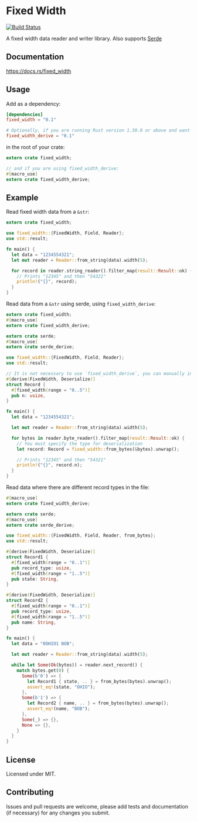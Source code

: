 # Fixed Width

[![Build Status](https://travis-ci.org/twking7/fixed_width.svg?branch=master)](https://travis-ci.org/twking7/fixed_width)

A fixed width data reader and writer library. Also supports [Serde](https://github.com/serde-rs/serde)

## Documentation

https://docs.rs/fixed_width

## Usage

Add as a dependency:

```toml
[dependencies]
fixed_width = "0.1"

# Optionally, if you are running Rust version 1.30.0 or above and want to derive fixed width field definitions:
fixed_width_derive = "0.1"
```

in the root of your crate:

```rust
extern crate fixed_width;

// and if you are using fixed_width_derive:
#[macro_use]
extern crate fixed_width_derive;
```

## Example

Read fixed width data from a `&str`:

```rust
extern crate fixed_width;

use fixed_width::{FixedWidth, Field, Reader};
use std::result;

fn main() {
  let data = "1234554321";
  let mut reader = Reader::from_string(data).width(5);

  for record in reader.string_reader().filter_map(result::Result::ok) {
    // Prints "12345" and then "54321"
    println!("{}", record);
  }
}
```

Read data from a `&str` using serde, using `fixed_width_derive`:

```rust
extern crate fixed_width;
#[macro_use]
extern crate fixed_width_derive;

extern crate serde;
#[macro_use]
extern crate serde_derive;

use fixed_width::{FixedWidth, Field, Reader};
use std::result;

// It is not necessary to use `fixed_width_derive`, you can manually implement the `FixedWidth` trait.
#[derive(FixedWidth, Deserialize)]
struct Record {
  #[fixed_width(range = "0..5")]
  pub n: usize,
}

fn main() {
  let data = "1234554321";

  let mut reader = Reader::from_string(data).width(5);

  for bytes in reader.byte_reader().filter_map(result::Result::ok) {
    // You must specify the type for deserialization
    let record: Record = fixed_width::from_bytes(&bytes).unwrap();

    // Prints "12345" and then "54321"
    println!("{}", record.n);
  }
}
```

Read data where there are different record types in the file:

```rust
#[macro_use]
extern crate fixed_width_derive;

extern crate serde;
#[macro_use]
extern crate serde_derive;

use fixed_width::{FixedWidth, Field, Reader, from_bytes};
use std::result;

#[derive(FixedWidth, Deserialize)]
struct Record1 {
  #[fixed_width(range = "0..1")]
  pub record_type: usize,
  #[fixed_width(range = "1..5")]
  pub state: String,
}

#[derive(FixedWidth, Deserialize)]
struct Record2 {
  #[fixed_width(range = "0..1")]
  pub record_type: usize,
  #[fixed_width(range = "1..5")]
  pub name: String,
}

fn main() {
  let data = "0OHIO1 BOB";

  let mut reader = Reader::from_string(data).width(5);

  while let Some(Ok(bytes)) = reader.next_record() {
    match bytes.get(0) {
      Some(b'0') => {
        let Record1 { state, .. } = from_bytes(bytes).unwrap();
        assert_eq!(state, "OHIO");
      },
      Some(b'1') => {
        let Record2 { name, .. } = from_bytes(bytes).unwrap();
        assert_eq!(name, "BOB");
      },
      Some(_) => {},
      None => {},
    }
  }
}

```

## License

Licensed under MIT.

## Contributing

Issues and pull requests are welcome, please add tests and documentation (if necessary) for any changes you submit.
